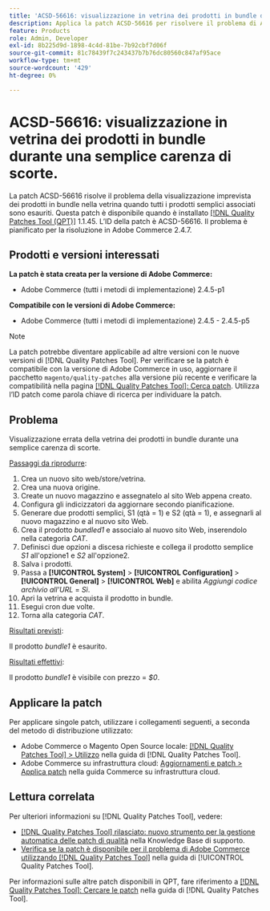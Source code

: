 ```yaml
---
title: 'ACSD-56616: visualizzazione in vetrina dei prodotti in bundle durante una semplice carenza di scorte'
description: Applica la patch ACSD-56616 per risolvere il problema di Adobe Commerce, in cui i prodotti in bundle vengono visualizzati in modo imprevisto sulla vetrina quando tutti i prodotti semplici associati sono esauriti.
feature: Products
role: Admin, Developer
exl-id: 8b225d9d-1898-4c4d-81be-7b92cbf7d06f
source-git-commit: 81c78439f7c243437b7b76dc80560c847af95ace
workflow-type: tm+mt
source-wordcount: '429'
ht-degree: 0%

---
```


# ACSD-56616: visualizzazione in vetrina dei prodotti in bundle durante una semplice carenza di scorte.

La patch ACSD-56616 risolve il problema della visualizzazione imprevista dei prodotti in bundle nella vetrina quando tutti i prodotti semplici associati sono esauriti. Questa patch è disponibile quando è installato [[!DNL Quality Patches Tool (QPT)]](https://experienceleague.adobe.com/it/docs/commerce-knowledge-base/kb/announcements/commerce-announcements/magento-quality-patches-released-new-tool-to-self-serve-quality-patches) 1.1.45. L’ID della patch è ACSD-56616. Il problema è pianificato per la risoluzione in Adobe Commerce 2.4.7.

## Prodotti e versioni interessati

**La patch è stata creata per la versione di Adobe Commerce:**

* Adobe Commerce (tutti i metodi di implementazione) 2.4.5-p1

**Compatibile con le versioni di Adobe Commerce:**

* Adobe Commerce (tutti i metodi di implementazione) 2.4.5 - 2.4.5-p5

>[!NOTE]
>
>La patch potrebbe diventare applicabile ad altre versioni con le nuove versioni di [!DNL Quality Patches Tool]. Per verificare se la patch è compatibile con la versione di Adobe Commerce in uso, aggiornare il pacchetto `magento/quality-patches` alla versione più recente e verificare la compatibilità nella pagina [[!DNL Quality Patches Tool]: Cerca patch](https://experienceleague.adobe.com/tools/commerce-quality-patches/index.html?lang=it). Utilizza l’ID patch come parola chiave di ricerca per individuare la patch.

## Problema

Visualizzazione errata della vetrina dei prodotti in bundle durante una semplice carenza di scorte.

<u>Passaggi da riprodurre</u>:

1. Crea un nuovo sito web/store/vetrina.
1. Crea una nuova origine.
1. Create un nuovo magazzino e assegnatelo al sito Web appena creato.
1. Configura gli indicizzatori da aggiornare secondo pianificazione.
1. Generare due prodotti semplici, S1 (qtà = 1) e S2 (qtà = 1), e assegnarli al nuovo magazzino e al nuovo sito Web.
1. Crea il prodotto *bundled1* e associalo al nuovo sito Web, inserendolo nella categoria *CAT*.
1. Definisci due opzioni a discesa richieste e collega il prodotto semplice *S1* all&#39;opzione1 e *S2* all&#39;opzione2.
1. Salva i prodotti.
1. Passa a **[!UICONTROL System]** > **[!UICONTROL Configuration]** > **[!UICONTROL General]** > **[!UICONTROL Web]** e abilita *Aggiungi codice archivio all&#39;URL* = *Sì*.
1. Apri la vetrina e acquista il prodotto in bundle.
1. Esegui cron due volte.
1. Torna alla categoria *CAT*.

<u>Risultati previsti</u>:

Il prodotto *bundle1* è esaurito.

<u>Risultati effettivi</u>:

Il prodotto *bundle1* è visibile con prezzo = *$0*.

## Applicare la patch

Per applicare singole patch, utilizzare i collegamenti seguenti, a seconda del metodo di distribuzione utilizzato:

* Adobe Commerce o Magento Open Source locale: [[!DNL Quality Patches Tool] > Utilizzo](/help/tools/quality-patches-tool/usage.md) nella guida di [!DNL Quality Patches Tool].
* Adobe Commerce su infrastruttura cloud: [Aggiornamenti e patch > Applica patch](https://experienceleague.adobe.com/docs/commerce-cloud-service/user-guide/develop/upgrade/apply-patches.html?lang=it) nella guida Commerce su infrastruttura cloud.

## Lettura correlata

Per ulteriori informazioni su [!DNL Quality Patches Tool], vedere:

* [[!DNL Quality Patches Tool] rilasciato: nuovo strumento per la gestione automatica delle patch di qualità](https://experienceleague.adobe.com/it/docs/commerce-knowledge-base/kb/announcements/commerce-announcements/magento-quality-patches-released-new-tool-to-self-serve-quality-patches) nella Knowledge Base di supporto.
* [Verifica se la patch è disponibile per il problema di Adobe Commerce utilizzando  [!DNL Quality Patches Tool]](/help/tools/quality-patches-tool/patches-available-in-qpt/check-patch-for-magento-issue-with-magento-quality-patches.md) nella guida di [!UICONTROL Quality Patches Tool].


Per informazioni sulle altre patch disponibili in QPT, fare riferimento a [[!DNL Quality Patches Tool]: Cercare le patch](https://experienceleague.adobe.com/tools/commerce-quality-patches/index.html?lang=it) nella guida di [!DNL Quality Patches Tool].
